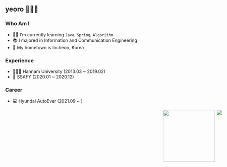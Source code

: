 ## yeoro 🙋🏻‍♂️

<!-- [![Hits](https://hits.seeyoufarm.com/api/count/incr/badge.svg?url=https%3A%2F%2Fgithub.com%2Fyeoro0&count_bg=%23EB8B10&title_bg=%23684327&icon=&icon_color=%23E7E7E7&title=VISIT&edge_flat=false)](https://github.com/yeoro0)  -->
<!-- [![Gmail Badge](https://img.shields.io/badge/Gmail-D14836?style=flat&logo=Gmail&logoColor=white)](mailto:dufgh1009@gmail.com)  -->
### Who Am I
- 👶🏻 I’m currently learning `Java`, `Spring`, `Algorithm`
- 📚 I majored in Information and Communication Engineering
- 🏡 My hometown is Incheon, Korea

### Experience

- 👨🏻‍🎓 Hannam University (2013.03 ~ 2019.02)
- 🏫 SSAFY (2020.01 ~ 2020.12)

### Career
- 💻 Hyundai AutoEver (2021.09 ~ )

<div style="display: flex">
<img align='left' src="https://github-readme-stats.vercel.app/api?username=yeoro" height="165" style="margin-left:500">
<img align='right' src="http://mazassumnida.wtf/api/v2/generate_badge?boj=yeoro0" style="margin-right:500">
</div>



